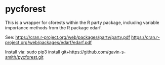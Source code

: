 pycforest
=====================================

This is a wrapper for cforests within the R party package, including variable importance methods from
the R package edarf.

See: 
https://cran.r-project.org/web/packages/party/party.pdf
https://cran.r-project.org/web/packages/edarf/edarf.pdf

Install via:
sudo pip3 install git+https://github.com/gavin-s-smith/pycforest.git
